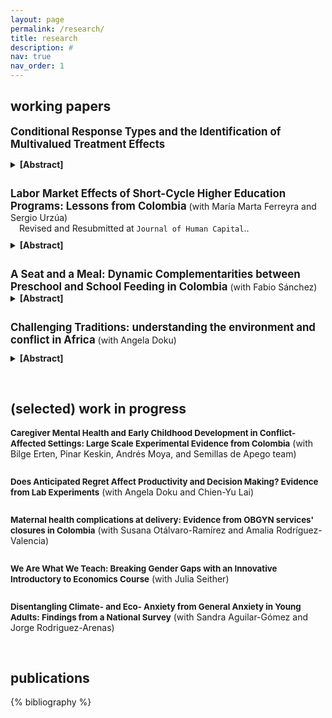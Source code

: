 ```yaml
---
layout: page
permalink: /research/
title: research
description: #
nav: true
nav_order: 1
---
```


<style>
  .two-vertical-space {
    margin-bottom: 2em; /* Adjust the margin to your desired spacing */
  }
</style>

<style>
  .onehalf-vertical-space {
    margin-bottom: 1.5em; /* Adjust the margin to your desired spacing */
  }
</style>

<style>
  .one-vertical-space {
    margin-bottom: 1em; /* Adjust the margin to your desired spacing */
  }
</style>

<style>
  .threequarter-vertical-space {
    margin-bottom: 0.75em; /* Adjust the margin to your desired spacing */
  }
</style>

<style>
  .half-vertical-space {
    margin-bottom: 0.5em; /* Adjust the margin to your desired spacing */
  }
</style>

<style>
  .pdf-icon-fa4:before {
	font-family: 'FontAwesome';
	content: '\f1c1';
  }
</style>


## working papers

<div class="half-vertical-space"></div> <!-- Add a small vertical space here -->

<span style="font-size: 1.2em; font-weight: bold;">Conditional Response Types and the Identification of Multivalued Treatment Effects</span>
<div style="font-size: 0.95em; margin-left: 1em;">
</div>
<div class="threequarter-vertical-space"></div>
<details title="show abstract">
<summary>
<span style="color: var(--global-theme-color); font-weight: bold;">[Abstract]</span>
</summary>
<div class="half-vertical-space"></div>
<div style="margin-left: 2em;">
  I study treatment effects under multiple options that lack a clear ranking. When the identifying variation stems from multiple instruments, agents can switch into different options and from many initial states. I discuss how to define and employ conditional response types (i.e., combinations of potential choices given by one instrument that differ depending on the variation of other instruments) to identify the shares of agents switching at well-defined margins of choice and their treatment effects. I present an empirical strategy consistent with this framework and apply it to three settings: subsidies for malaria treatment in Kenya, childcare choice and children’s development in Colombia, and merit- and need-based scholarships for higher education in Colombia. While standard methods would identify the local average treatment effect of one option versus the next-best (i.e., a combination of fallback alternatives), I show how combining multiple sources of variation and defining conditional response types can help identify effects of pairwise combinations of the available options across these settings.
</div>
</details>


<div class="two-vertical-space"></div>
<span style="font-size: 1.2em; font-weight: bold;">Labor Market Effects of Short-Cycle Higher Education Programs: Lessons from Colombia</span> (with María Marta Ferreyra and Sergio Urzúa)
<div style="margin-left: 1em;">
  Revised and Resubmitted at <code>Journal of Human Capital</code>..
</div>
<div class="threequarter-vertical-space"></div>
<details title="show abstract">
<summary>
<span style="color: var(--global-theme-color); font-weight: bold;">[Abstract]</span>
</summary>
<div class="half-vertical-space"></div>
<div style="margin-left: 2em;">
  This paper estimates the labor market effects of short-cycle higher education programs in Colombia. Using a potential outcomes framework with partial monotonicity and multiple instruments, we exploit local variation in the availability of institutions specializing in short-cycle programs for identification. Access to these institutions significantly increases enrollment in short-cycle programs, primarily attracting students from the diversion margin, that is, those who would otherwise have enrolled in a bachelor’s program, rather than from the expansion margin, comprising students who would not have pursued higher education otherwise. Enrollment in short-cycle programs increases formal employment among male compliers relative to their next-best alternative, while effects on wages are not statistically significant.
</div>
</details>

<div class="two-vertical-space"></div>
<span style="font-size: 1.2em; font-weight: bold;">A Seat and a Meal: Dynamic Complementarities between Preschool and School Feeding in Colombia</span> (with Fabio Sánchez)
<div style="font-size: 0.95em; margin-left: 1em;">
</div>
<div style="margin-left: 1em;>
  Draft coming soon.
</div>
<div class="threequarter-vertical-space"></div>
<details title="show abstract">
<summary>
<span style="color: var(--global-theme-color); font-weight: bold;">[Abstract]</span>
</summary>
<div class="half-vertical-space"></div>
<div style="margin-left: 2em;">
  This paper estimates the medium- and long-term impacts of preschool expansion in Colombia and examines whether early education can amplify the effectiveness of a later nutritional intervention. Using administrative data and plausibly exogenous variation in preschool availability, we find that preschool exposure reduces dropout, increases primary and secondary completion, improves test scores on the high school exit exam, and raises higher education enrollment. We then study its interaction with the staggered rollout of a national school feeding program (PAE) beginning in 2012. Students exposed to both interventions, particularly when PAE began in earlier grades, show decreases in dropout and larger gains in secondary completion and test scores, consistent with dynamic complementarity. These results suggest that early education can enhance the productivity of later investments in human capital.
</div>
</details>

<div class="two-vertical-space"></div>
<span style="font-size: 1.2em; font-weight: bold;">Challenging Traditions: understanding the environment and conflict in Africa</span> (with Angela Doku)
<div style="font-size: 0.95em; margin-left: 1em;">
</div>
<div class="threequarter-vertical-space"></div>
<details title="show abstract">
<summary>
<span style="color: var(--global-theme-color); font-weight: bold;">[Abstract]</span>
</summary>
<div class="half-vertical-space"></div>
<div style="margin-left: 2em;">
  This paper explores the heterogeneous effects of changing weather patterns and access to natural resources from forestry on the prevalence of different types of conflict within African countries. Specifically, we focus on two types of conflict, which we define as conflicts of survival (i.e., pastoralist conflict) and conflicts of power (i.e., rebel conflict). First, we discuss theoretical implications of changes in the environment on conflict events via the Hawk-Dove framework. Empirically, we find that conflicts of survival are more sensitive to drier rainfall periods during the agricultural growing season, are more spontaneous, and that the mechanism explaining their occurrence is economic, through an agricultural channel.  Conflicts of power, on the other hand, are affected by weather patterns in both agricultural and non-agricultural areas, are less spontaneous, and are more affected by access to natural resources (i.e., rental capture) compared to conflicts of survival.  Mitigation strategies, such as irrigation, have divergent impacts: they lessen the impact of drier periods on conflicts of survival but exacerbate conflicts of power. These results suggests that a one-size fits-all conflict mitigation measure through climate adaptation may be unsuccessful for different types of conflict.
</div>
</details>


<br>  <!-- Insert a line break here -->


## (selected) work in progress

<div class="half-vertical-space"></div> <!-- Add a small vertical space here -->

<span style="font-size: 0.95em; font-weight: bold;">Caregiver Mental Health and Early Childhood Development in Conflict-Affected Settings: Large Scale Experimental Evidence from Colombia</span> (with Bilge Erten, Pinar Keskin, Andrés Moya, and Semillas de Apego team)
<div style="font-size: 0.95em; margin-left: 1em;">
</div>

<div class="two-vertical-space"></div>
<span style="font-size: 0.95em; font-weight: bold;">Does Anticipated Regret Affect Productivity and Decision Making? Evidence from Lab Experiments</span> (with Angela Doku and Chien-Yu Lai)
<div style="font-size: 0.95em; margin-left: 1em;">
</div>

<div class="two-vertical-space"></div>
<span style="font-size: 0.95em; font-weight: bold;">Maternal health complications at delivery: Evidence from OBGYN services' closures in Colombia</span> (with Susana Otálvaro-Ramírez and Amalia Rodríguez-Valencia)
<div style="font-size: 0.95em; margin-left: 1em;">
</div>

<div class="two-vertical-space"></div>
<span style="font-size: 0.95em; font-weight: bold;">We Are What We Teach: Breaking Gender Gaps with an Innovative Introductory to Economics Course</span> (with Julia Seither)
<div style="font-size: 0.95em; margin-left: 1em;">
</div>

<div class="two-vertical-space"></div>
<span style="font-size: 0.95em; font-weight: bold;">Disentangling Climate- and Eco- Anxiety from General Anxiety in Young Adults: Findings from a National Survey</span> (with Sandra Aguilar-Gómez and Jorge Rodriguez-Arenas)
<div style="font-size: 0.95em; margin-left: 1em;">
</div>


<br>  <!-- Insert a line break here -->


## publications

<!-- _pages/research.md -->
<div class="research">

{% bibliography %}

</div>

<br>  <!-- Insert a line break here -->